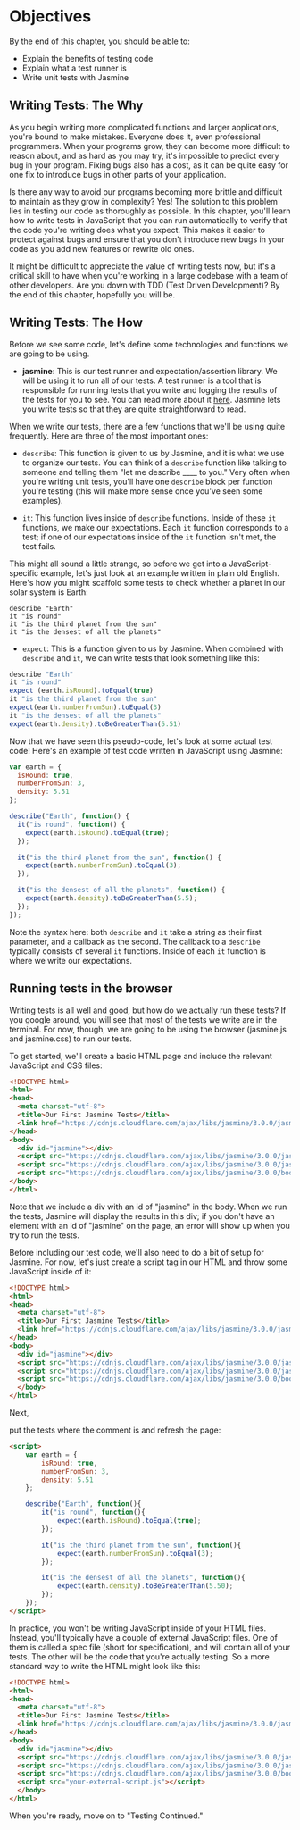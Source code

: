 # Objectives

By the end of this chapter, you should be able to:

- Explain the benefits of testing code
- Explain what a test runner is
- Write unit tests with Jasmine

## Writing Tests: The Why

As you begin writing more complicated functions and larger applications, you're bound to make mistakes. Everyone does it, even professional programmers. When your programs grow, they can become more difficult to reason about, and as hard as you may try, it's impossible to predict every bug in your program. Fixing bugs also has a cost, as it can be quite easy for one fix to introduce bugs in other parts of your application.

Is there any way to avoid our programs becoming more brittle and difficult to maintain as they grow in complexity? Yes! The solution to this problem lies in testing our code as thoroughly as possible. In this chapter, you'll learn how to write tests in JavaScript that you can run automatically to verify that the code you're writing does what you expect. This makes it easier to protect against bugs and ensure that you don't introduce new bugs in your code as you add new features or rewrite old ones.

It might be difficult to appreciate the value of writing tests now, but it's a critical skill to have when you're working in a large codebase with a team of other developers. Are you down with TDD (Test Driven Development)? By the end of this chapter, hopefully you will be.

## Writing Tests: The How

Before we see some code, let's define some technologies and functions we are going to be using.

- **jasmine**: This is our test runner and expectation/assertion library. We will be using it to run all of our tests. A test runner is a tool that is responsible for running tests that you write and logging the results of the tests for you to see. You can read more about it [here](https://jasmine.github.io/). Jasmine lets you write tests so that they are quite straightforward to read.

When we write our tests, there are a few functions that we'll be using quite frequently. Here are three of the most important ones:

- `describe`: This function is given to us by Jasmine, and it is what we use to organize our tests. You can think of a `describe` function like talking to someone and telling them "let me describe ____ to you." Very often when you're writing unit tests, you'll have one `describe` block per function you're testing (this will make more sense once you've seen some examples).

- `it`: This function lives inside of `describe` functions. Inside of these `it` functions, we make our expectations. Each `it` function corresponds to a test; if one of our expectations inside of the `it` function isn't met, the test fails.

This might all sound a little strange, so before we get into a JavaScript-specific example, let's just look at an example written in plain old English. Here's how you might scaffold some tests to check whether a planet in our solar system is Earth:

```
describe "Earth"
it "is round"
it "is the third planet from the sun"
it "is the densest of all the planets"
```

- `expect`: This is a function given to us by Jasmine. When combined with `describe` and `it`, we can write tests that look something like this:

```javascript
describe "Earth"
it "is round"
expect (earth.isRound).toEqual(true)
it "is the third planet from the sun"
expect(earth.numberFromSun).toEqual(3)
it "is the densest of all the planets"
expect(earth.density).toBeGreaterThan(5.51)
```

Now that we have seen this pseudo-code, let's look at some actual test code! Here's an example of test code written in JavaScript using Jasmine:

```javascript
var earth = {
  isRound: true,
  numberFromSun: 3,
  density: 5.51
};

describe("Earth", function() {
  it("is round", function() {
    expect(earth.isRound).toEqual(true);
  });

  it("is the third planet from the sun", function() {
    expect(earth.numberFromSun).toEqual(3);
  });

  it("is the densest of all the planets", function() {
    expect(earth.density).toBeGreaterThan(5.5);
  });
});
```

Note the syntax here: both `describe` and `it` take a string as their first parameter, and a callback as the second. The callback to a `describe` typically consists of several `it` functions. Inside of each `it` function is where we write our expectations.

## Running tests in the browser

Writing tests is all well and good, but how do we actually run these tests? If you google around, you will see that most of the tests we write are in the terminal. For now, though, we are going to be using the browser (jasmine.js and jasmine.css) to run our tests.

To get started, we'll create a basic HTML page and include the relevant JavaScript and CSS files:

```html
<!DOCTYPE html>
<html>
<head>
  <meta charset="utf-8">
  <title>Our First Jasmine Tests</title>
  <link href="https://cdnjs.cloudflare.com/ajax/libs/jasmine/3.0.0/jasmine.css" rel="stylesheet" />
</head>
<body>
  <div id="jasmine"></div>
  <script src="https://cdnjs.cloudflare.com/ajax/libs/jasmine/3.0.0/jasmine.js"></script>
  <script src="https://cdnjs.cloudflare.com/ajax/libs/jasmine/3.0.0/jasmine-html.js"></script>
  <script src="https://cdnjs.cloudflare.com/ajax/libs/jasmine/3.0.0/boot.js"></script>
</body>
</html>
```

Note that we include a div with an id of "jasmine" in the body. When we run the tests, Jasmine will display the results in this div; if you don't have an element with an id of "jasmine" on the page, an error will show up when you try to run the tests.

Before including our test code, we'll also need to do a bit of setup for Jasmine. For now, let's just create a script tag in our HTML and throw some JavaScript inside of it:

```html
<!DOCTYPE html>
<html>
<head>
  <meta charset="utf-8">
  <title>Our First Jasmine Tests</title>
  <link href="https://cdnjs.cloudflare.com/ajax/libs/jasmine/3.0.0/jasmine.css" rel="stylesheet" />
</head>
<body>
  <div id="jasmine"></div>
  <script src="https://cdnjs.cloudflare.com/ajax/libs/jasmine/3.0.0/jasmine.js"></script>
  <script src="https://cdnjs.cloudflare.com/ajax/libs/jasmine/3.0.0/jasmine-html.js"></script>
  <script src="https://cdnjs.cloudflare.com/ajax/libs/jasmine/3.0.0/boot.js"></script>
  </body>
</html>
```

Next,

 put the tests where the comment is and refresh the page:

```html
<script>
    var earth = {
        isRound: true,
        numberFromSun: 3,
        density: 5.51
    };

    describe("Earth", function(){
        it("is round", function(){
            expect(earth.isRound).toEqual(true);
        });

        it("is the third planet from the sun", function(){
            expect(earth.numberFromSun).toEqual(3);
        });

        it("is the densest of all the planets", function(){
            expect(earth.density).toBeGreaterThan(5.50);
        });
    });
</script>
```

In practice, you won't be writing JavaScript inside of your HTML files. Instead, you'll typically have a couple of external JavaScript files. One of them is called a spec file (short for specification), and will contain all of your tests. The other will be the code that you're actually testing. So a more standard way to write the HTML might look like this:

```html
<!DOCTYPE html>
<html>
<head>
  <meta charset="utf-8">
  <title>Our First Jasmine Tests</title>
  <link href="https://cdnjs.cloudflare.com/ajax/libs/jasmine/3.0.0/jasmine.css" rel="stylesheet" />
</head>
<body>
  <div id="jasmine"></div>
  <script src="https://cdnjs.cloudflare.com/ajax/libs/jasmine/3.0.0/jasmine.js"></script>
  <script src="https://cdnjs.cloudflare.com/ajax/libs/jasmine/3.0.0/jasmine-html.js"></script>
  <script src="https://cdnjs.cloudflare.com/ajax/libs/jasmine/3.0.0/boot.js"></script>
  <script src="your-external-script.js"></script>
  </body>
</html>
```

When you're ready, move on to "Testing Continued."
